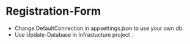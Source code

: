 # Registration-Form
* Change DefaultConnection in appsettings.json to use your own db.
* Use Update-Database in Infrastucture project .
